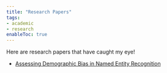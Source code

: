 ```yaml
---
title: "Research Papers" 
tags:
- academic
- research
enableToc: true
---
```


Here are research papers that have caught my eye!
- [Assessing Demographic Bias in Named Entity Recognition](notes/Dem_Bias_Paper.md)
